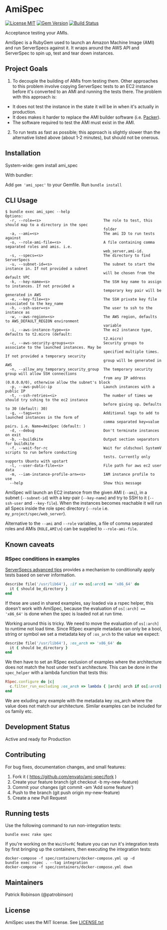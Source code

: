 # AmiSpec

[![License MIT](https://img.shields.io/badge/license-MIT-brightgreen.svg)](https://github.com/envato/ami-spec/blob/master/LICENSE.txt)
[![Gem Version](https://badge.fury.io/rb/ami_spec.svg)](https://badge.fury.io/rb/ami_spec)
[![Build Status](https://travis-ci.org/envato/ami-spec.svg?branch=master)](https://travis-ci.org/envato/ami-spec)

Acceptance testing your AMIs.

AmiSpec is a RubyGem used to launch an Amazon Machine Image (AMI) and run ServerSpecs against it. It wraps around the AWS API and ServerSpec to spin up, test and tear down instances.

## Project Goals

1. To decouple the building of AMIs from testing them. Other approaches to this problem involve copying ServerSpec tests to an EC2 instance before it's converted to an AMI and running the tests there.
The problem with this approach is:

- It does not test the instance in the state it will be in when it's actually in production.
- It does makes it harder to replace the AMI builder software (i.e. [Packer](https://github.com/mitchellh/packer)).
- The software required to test the AMI must exist in the AMI.

2. To run tests as fast as possible; this approach is slightly slower than the alternative listed above (about 1-2 minutes), but should not be onerous.

## Installation

System-wide: gem install ami\_spec

With bundler:

Add `gem 'ami_spec'` to your Gemfile.
Run `bundle install`

## CLI Usage

```cli
$ bundle exec ami_spec --help
Options:
  -r, --role=<s>                            The role to test, this should map to a directory in the spec
                                            folder
  -a, --ami=<s>                             The ami ID to run tests against
  -o, --role-ami-file=<s>                   A file containing comma separated roles and amis. i.e.
                                            web_server,ami-id.
  -s, --specs=<s>                           The directory to find ServerSpecs
  -u, --subnet-id=<s>                       The subnet to start the instance in. If not provided a subnet
                                            will be chosen from the default VPC
  -k, --key-name=<s>                        The SSH key name to assign to instances. If not provided a
                                            temporary key pair will be generated in AWS
  -e, --key-file=<s>                        The SSH private key file associated to the key_name
  -h, --ssh-user=<s>                        The user to ssh to the instance as
  -w, --aws-region=<s>                      The AWS region, defaults to AWS_DEFAULT_REGION environment
                                            variable
  -i, --aws-instance-type=<s>               The ec2 instance type, defaults to t2.micro (default:
                                            t2.micro)
  -c, --aws-security-groups=<s>             Security groups to associate to the launched instances. May be
                                            specified multiple times. If not provided a temporary security
                                            group will be generated in AWS
  -n, --allow_any_temporary_security_group  The temporary security group will allow SSH connections 
                                            from any IP address (0.0.0.0/0), otherwise allow the subnet's block
  -p, --aws-public-ip                       Launch instances with a public IP
  -t, --ssh-retries=<i>                     The number of times we should try sshing to the ec2 instance
                                            before giving up. Defaults to 30 (default: 30)
  -g, --tags=<s>                            Additional tags to add to launched instances in the form of
                                            comma separated key=value pairs. i.e. Name=AmiSpec (default: )
  -d, --debug                               Don't terminate instances on exit
  -b, --buildkite                           Output section separators for buildkite
  -f, --wait-for-rc                         Wait for oldschool SystemV scripts to run before conducting
                                            tests. Currently only supports Ubuntu with upstart
  -l, --user-data-file=<s>                  File path for aws ec2 user data
  -m, --iam-instance-profile-arn=<s>        IAM instance profile to use
  --help                                    Show this message

```

AmiSpec will launch an EC2 instance from the given AMI (`--ami`), in a subnet (`--subnet-id`) with a key-pair (`--key-name`)
and try to SSH to it (`--ssh-user` and `--key-file`).
When the instances becomes reachable it will run all Specs inside the role spec directory (`--role` i.e. `my_project/spec/web_server`).

Alternative to the `--ami` and `--role` variables, a file of comma separated roles and AMIs (`ROLE,AMI\n`) can be supplied to `--role-ami-file`.

## Known caveats

### RSpec conditions in examples

[ServerSpecs advanced tips](http://serverspec.org/advanced_tips.html) provides a mechanism to conditionally apply tests based on server information.

```ruby
describe file('/usr/lib64'), :if => os[:arch] == 'x86_64' do
  it { should be_directory }
end
```

If these are used in shared examples, say loaded via a rspec helper, this doesn't work with AmiSpec, because the evaluation of `os[:arch] == 'x86_64'` is done when the spec is loaded not at run time.

Working around this is tricky. We need to move the evaluation of `os[:arch]` to runtime not load time. Since RSpec example metadata can only be a bool, string or symbol we set a metadata key of `:os_arch` to the value we expect:

```ruby
describe file('/usr/lib64'), :os_arch => 'x86_64' do
  it { should be_directory }
end
```

We then have to set an RSpec exclusion of examples where the architecture does not match the host under test's architecture. This can be done in the `spec_helper` with a lambda function that tests this:

```ruby
RSpec.configure do |c|
  c.filter_run_excluding :os_arch => lambda { |arch| arch if os[:arch] != arch }
end
```

We are exluding any example with the metadata key :os_arch where the value does not match our architecture. Similar examples can be included for os family etc.

## Development Status

Active and ready for Production

## Contributing

For bug fixes, documentation changes, and small features:
1. Fork it ( https://github.com/envato/ami-spec/fork )
2. Create your feature branch (git checkout -b my-new-feature)
3. Commit your changes (git commit -am 'Add some feature')
4. Push to the branch (git push origin my-new-feature)
5. Create a new Pull Request

## Running tests

Use the following command to run non-integration tests:
```
bundle exec rake spec
```

If you're working on the `WaitForRC` feature you can run it's integration tests by first bringing up the containers, then executing the integration tests:
```
docker-compose -f spec/containers/docker-compose.yml up -d
bundle exec rspec . --tag integration
docker-compose -f spec/containers/docker-compose.yml down
```

## Maintainers

Patrick Robinson (@patrobinson)

## License

AmiSpec uses the MIT license. See [LICENSE.txt](./LICENSE.txt)
